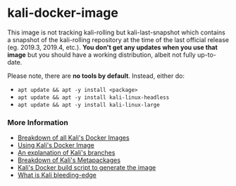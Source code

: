 # kali-docker-image
<p>This image is not tracking kali-rolling but kali-last-snapshot which contains a snapshot of the kali-rolling repository at the time of the last official release (eg. 2019.3, 2019.4, etc.). <strong>You don't get any updates when you use that image</strong> but you should have a working distribution, albeit not fully up-to-date.</p>
<p>Please note, there are <strong>no tools by default</strong>. Instead, either do:</p>
<ul>
<li><code>apt update &amp;&amp; apt -y install &lt;package&gt;</code></li>
<li><code>apt update &amp;&amp; apt -y install kali-linux-headless</code></li>
<li><code>apt update &amp;&amp; apt -y install kali-linux-large</code></li>
</ul>
<h3>More Information</h3>
<ul>
<li><a href="https://www.kali.org/docs/containers/official-kalilinux-docker-images/" rel="nofollow noopener">Breakdown of all Kali's Docker Images</a></li>
<li><a href="https://www.kali.org/docs/containers/using-kali-docker-images/" rel="nofollow noopener">Using Kali's Docker Image</a></li>
<li><a href="https://www.kali.org/docs/general-use/kali-branches/" rel="nofollow noopener">An explanation of Kali's branches</a></li>
<li><a href="https://www.kali.org/docs/general-use/metapackages/" rel="nofollow noopener">Breakdown of Kali's Metapackages</a></li>
<li><a href="https://gitlab.com/kalilinux/build-scripts/kali-docker" rel="nofollow noopener">Kali's Docker build script to generate the image</a></li>
<li><a href="https://www.kali.org/docs/general-use/kali-bleeding-edge/" rel="nofollow noopener">What is Kali bleeding-edge</a></li>
</ul>
